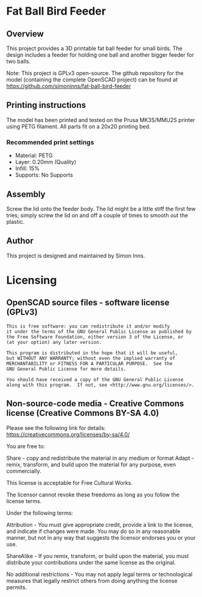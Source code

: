 # Fat Ball Bird Feeder
## Overview
This project provides a 3D printable fat ball feeder for small birds.  The design includes a feeder for holding one ball and another bigger feeder for two balls.

Note: This project is GPLv3 open-source. The github repository for the model (containing the complete OpenSCAD project) can be found at https://github.com/simoninns/fat-ball-bird-feeder

## Printing instructions
The model has been printed and tested on the Prusa MK3S/MMU2S printer using PETG filament. All parts fit on a 20x20 printing bed.

### Recommended print settings

* Material: PETG
* Layer: 0.20mm (Quality)
* Infill: 15%
* Supports: No Supports

## Assembly
Screw the lid onto the feeder body.  The lid might be a little stiff the first few tries; simply screw the lid on and off a couple of times to smooth out the plastic.

## Author
This project is designed and maintained by Simon Inns.

# Licensing

## OpenSCAD source files - software license (GPLv3)

    This is free software: you can redistribute it and/or modify
    it under the terms of the GNU General Public License as published by
    the Free Software Foundation, either version 3 of the License, or
    (at your option) any later version.
    
    This program is distributed in the hope that it will be useful,
    but WITHOUT ANY WARRANTY; without even the implied warranty of
    MERCHANTABILITY or FITNESS FOR A PARTICULAR PURPOSE.  See the
    GNU General Public License for more details.
    
    You should have received a copy of the GNU General Public License
    along with this program.  If not, see <http://www.gnu.org/licenses/>.

## Non-source-code media - Creative Commons license (Creative Commons BY-SA 4.0)

Please see the following link for details: https://creativecommons.org/licenses/by-sa/4.0/

You are free to:

Share - copy and redistribute the material in any medium or format
Adapt - remix, transform, and build upon the material
for any purpose, even commercially.

This license is acceptable for Free Cultural Works.

The licensor cannot revoke these freedoms as long as you follow the license terms.

Under the following terms:

Attribution - You must give appropriate credit, provide a link to the license, and indicate if changes were made. You may do so in any reasonable manner, but not in any way that suggests the licensor endorses you or your use.

ShareAlike - If you remix, transform, or build upon the material, you must distribute your contributions under the same license as the original.

No additional restrictions - You may not apply legal terms or technological measures that legally restrict others from doing anything the license permits.